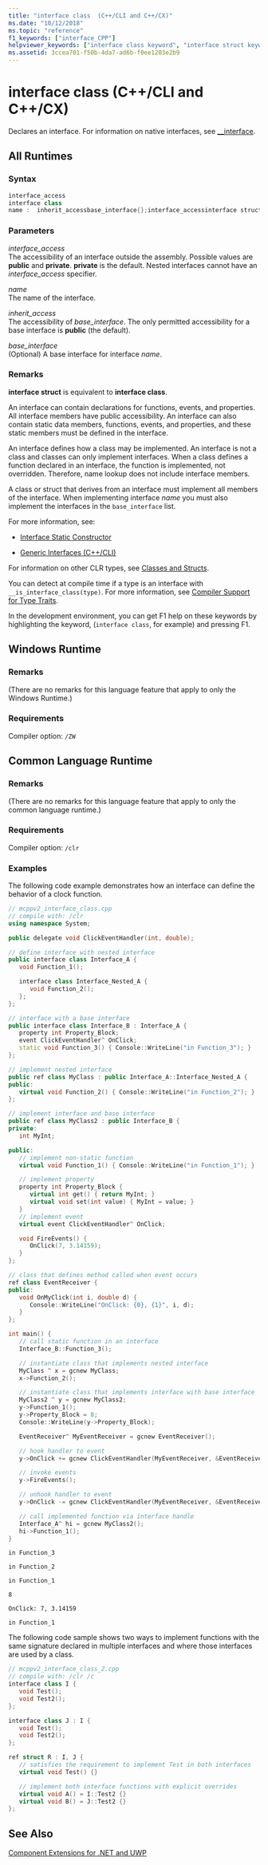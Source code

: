 ```yaml
---
title: "interface class  (C++/CLI and C++/CX)"
ms.date: "10/12/2018"
ms.topic: "reference"
f1_keywords: ["interface_CPP"]
helpviewer_keywords: ["interface class keyword", "interface struct keyword"]
ms.assetid: 3ccea701-f50b-4da7-ad6b-f0ee1203e2b9
---
```

# interface class  (C++/CLI and C++/CX)

Declares an interface.  For information on native interfaces, see [__interface](../cpp/interface.md).

## All Runtimes

### Syntax

```cpp
interface_access
interface class
name :  inherit_accessbase_interface{};interface_accessinterface structname :  inherit_accessbase_interface{};
```

### Parameters

*interface_access*<br/>
The accessibility of an interface outside the assembly.  Possible values are **public** and **private**.  **private** is the default. Nested interfaces cannot have an *interface_access* specifier.

*name*<br/>
The name of the interface.

*inherit_access*<br/>
The accessibility of *base_interface*.  The only permitted accessibility for a base interface is **public** (the default).

*base_interface*<br/>
(Optional) A base interface for interface *name*.

### Remarks

**interface struct** is equivalent to **interface class**.

An interface can contain declarations for functions, events, and properties.  All interface members have public accessibility. An interface can also contain static data members, functions, events, and properties, and these static members must be defined in the interface.

An interface defines how a class may be implemented. An interface is not a class and classes can only implement interfaces. When a class defines a function declared in an interface, the function is implemented, not overridden. Therefore, name lookup does not include interface members.

A class or struct that derives from an interface must implement all members of the interface. When implementing interface *name* you must also implement the interfaces in the `base_interface` list.

For more information, see:

- [Interface Static Constructor](../dotnet/how-to-define-an-interface-static-constructor-cpp-cli.md)

- [Generic Interfaces (C++/CLI)](../windows/generic-interfaces-visual-cpp.md)

For information on other CLR types, see [Classes and Structs](../windows/classes-and-structs-cpp-component-extensions.md).

You can detect at compile time if a type is an interface with `__is_interface_class(type)`. For more information, see [Compiler Support for Type Traits](../windows/compiler-support-for-type-traits-cpp-component-extensions.md).

In the development environment, you can get F1 help on these keywords by highlighting the keyword, (`interface class`, for example) and pressing F1.

## Windows Runtime

### Remarks

(There are no remarks for this language feature that apply to only the Windows Runtime.)

### Requirements

Compiler option: `/ZW`

## Common Language Runtime

### Remarks

(There are no remarks for this language feature that apply to only the common language runtime.)

### Requirements

Compiler option: `/clr`

### Examples

The following code example demonstrates how an interface can define the behavior of a clock function.

```cpp
// mcppv2_interface_class.cpp
// compile with: /clr
using namespace System;

public delegate void ClickEventHandler(int, double);

// define interface with nested interface
public interface class Interface_A {
   void Function_1();

   interface class Interface_Nested_A {
      void Function_2();
   };
};

// interface with a base interface
public interface class Interface_B : Interface_A {
   property int Property_Block;
   event ClickEventHandler^ OnClick;
   static void Function_3() { Console::WriteLine("in Function_3"); }
};

// implement nested interface
public ref class MyClass : public Interface_A::Interface_Nested_A {
public:
   virtual void Function_2() { Console::WriteLine("in Function_2"); }
};

// implement interface and base interface
public ref class MyClass2 : public Interface_B {
private:
   int MyInt;

public:
   // implement non-static function
   virtual void Function_1() { Console::WriteLine("in Function_1"); }

   // implement property
   property int Property_Block {
      virtual int get() { return MyInt; }
      virtual void set(int value) { MyInt = value; }
   }
   // implement event
   virtual event ClickEventHandler^ OnClick;

   void FireEvents() {
      OnClick(7, 3.14159);
   }
};

// class that defines method called when event occurs
ref class EventReceiver {
public:
   void OnMyClick(int i, double d) {
      Console::WriteLine("OnClick: {0}, {1}", i, d);
   }
};

int main() {
   // call static function in an interface
   Interface_B::Function_3();

   // instantiate class that implements nested interface
   MyClass ^ x = gcnew MyClass;
   x->Function_2();

   // instantiate class that implements interface with base interface
   MyClass2 ^ y = gcnew MyClass2;
   y->Function_1();
   y->Property_Block = 8;
   Console::WriteLine(y->Property_Block);

   EventReceiver^ MyEventReceiver = gcnew EventReceiver();

   // hook handler to event
   y->OnClick += gcnew ClickEventHandler(MyEventReceiver, &EventReceiver::OnMyClick);

   // invoke events
   y->FireEvents();

   // unhook handler to event
   y->OnClick -= gcnew ClickEventHandler(MyEventReceiver, &EventReceiver::OnMyClick);

   // call implemented function via interface handle
   Interface_A^ hi = gcnew MyClass2();
   hi->Function_1();
}
```

```Output
in Function_3

in Function_2

in Function_1

8

OnClick: 7, 3.14159

in Function_1
```

The following code sample shows two ways to implement functions with the same signature declared in multiple interfaces and where those interfaces are used by a class.

```cpp
// mcppv2_interface_class_2.cpp
// compile with: /clr /c
interface class I {
   void Test();
   void Test2();
};

interface class J : I {
   void Test();
   void Test2();
};

ref struct R : I, J {
   // satisfies the requirement to implement Test in both interfaces
   virtual void Test() {}

   // implement both interface functions with explicit overrides
   virtual void A() = I::Test2 {}
   virtual void B() = J::Test2 {}
};
```

## See Also

[Component Extensions for .NET and UWP](../windows/component-extensions-for-runtime-platforms.md)